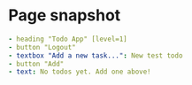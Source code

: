 # Page snapshot

```yaml
- heading "Todo App" [level=1]
- button "Logout"
- textbox "Add a new task...": New test todo
- button "Add"
- text: No todos yet. Add one above!
```